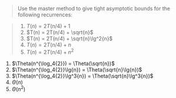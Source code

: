 > Use the master method to give tight asymptotic bounds for the following
> recurrences:

> 1. $T(n) = 2T(n/4) + 1$
> 2. $T(n) = 2T(n/4) + \sqrt{n}$
> 2. $T(n) = 2T(n/4) + \sqrt{n}\lg^2{n}$
> 3. $T(n) = 2T(n/4) + n$
> 4. $T(n) = 2T(n/4) + n^2$

1. $\Theta(n^{\log_4{2}}) = \Theta(\sqrt{n})$
1. $\Theta(n^{\log_4{2}}\lg{n}) = \Theta(\sqrt{n}\lg{n})$
1. $\Theta(n^{\log_4{2}}\lg^3{n}) = \Theta(\sqrt{n}\lg^3{n})$
1. $\Theta(n)$
1. $\Theta(n^2)$
